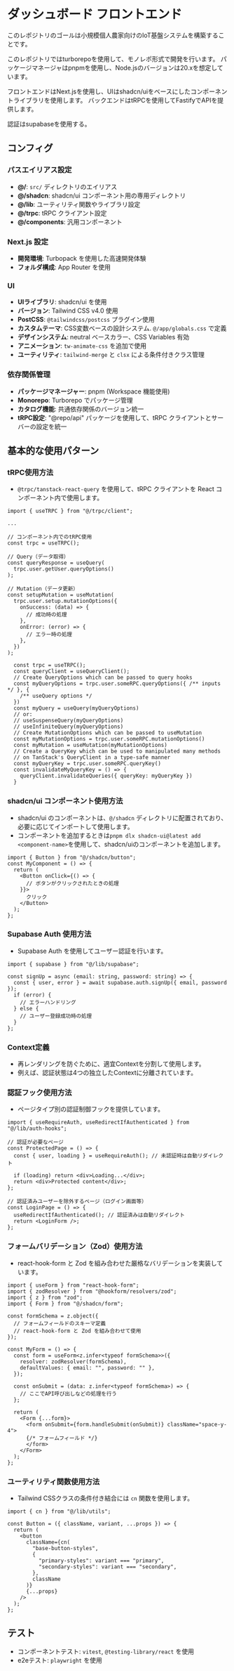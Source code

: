 # ダッシュボード フロントエンド

このレポジトリのゴールは小規模個人農家向けのIoT基盤システムを構築することです。

このレポジトリではturborepoを使用して、モノレポ形式で開発を行います。
パッケージマネージャはpnpmを使用し、Node.jsのバージョンは20.xを想定しています。

フロントエンドはNext.jsを使用し、UIはshadcn/uiをベースにしたコンポーネントライブラリを使用します。
バックエンドはtRPCを使用してFastifyでAPIを提供します。

認証はsupabaseを使用する。

## コンフィグ

### パスエイリアス設定

- **@/**: `src/` ディレクトリのエイリアス
- **@/shadcn**: shadcn/ui コンポーネント用の専用ディレクトリ
- **@/lib**: ユーティリティ関数やライブラリ設定
- **@/trpc**: tRPC クライアント設定
- **@/components**: 汎用コンポーネント

### Next.js 設定

- **開発環境**: Turbopack を使用した高速開発体験
- **フォルダ構成**: App Router を使用

### UI

- **UIライブラリ**: shadcn/ui を使用
- **バージョン**: Tailwind CSS v4.0 使用
- **PostCSS**: `@tailwindcss/postcss` プラグイン使用
- **カスタムテーマ**: CSS変数ベースの設計システム. `@/app/globals.css` で定義
- **デザインシステム**: neutral ベースカラー、CSS Variables 有効
- **アニメーション**: `tw-animate-css` を追加で使用
- **ユーティリティ**: `tailwind-merge` と `clsx` による条件付きクラス管理

### 依存関係管理

- **パッケージマネージャー**: pnpm (Workspace 機能使用)
- **Monorepo**: Turborepo でパッケージ管理
- **カタログ機能**: 共通依存関係のバージョン統一
- **tRPC設定**: "@repo/api" パッケージを使用して、tRPC クライアントとサーバーの設定を統一

## 基本的な使用パターン

### tRPC使用方法

- `@trpc/tanstack-react-query` を使用して、tRPC クライアントを React コンポーネント内で使用します。

```tsx
import { useTRPC } from "@/trpc/client";

...

// コンポーネント内でのtRPC使用
const trpc = useTRPC();

// Query（データ取得）
const queryResponse = useQuery(
  trpc.user.getUser.queryOptions()
);

// Mutation（データ更新）
const setupMutation = useMutation(
  trpc.user.setup.mutationOptions({
    onSuccess: (data) => {
      // 成功時の処理
    },
    onError: (error) => {
      // エラー時の処理
    },
  })
);

  const trpc = useTRPC();
  const queryClient = useQueryClient();
  // Create QueryOptions which can be passed to query hooks
  const myQueryOptions = trpc.user.someRPC.queryOptions({ /** inputs */ }, {
    /** useQuery options */
  })
  const myQuery = useQuery(myQueryOptions)
  // or:
  // useSuspenseQuery(myQueryOptions)
  // useInfiniteQuery(myQueryOptions)
  // Create MutationOptions which can be passed to useMutation
  const myMutationOptions = trpc.user.someRPC.mutationOptions()
  const myMutation = useMutation(myMutationOptions)
  // Create a QueryKey which can be used to manipulated many methods
  // on TanStack's QueryClient in a type-safe manner
  const myQueryKey = trpc.user.someRPC.queryKey()
  const invalidateMyQueryKey = () => {
    queryClient.invalidateQueries({ queryKey: myQueryKey })
  }

```

### shadcn/ui コンポーネント使用方法

- shadcn/ui のコンポーネントは、`@/shadcn` ディレクトリに配置されており、必要に応じてインポートして使用します。
- コンポーネントを追加するときは`pnpm dlx shadcn-ui@latest add <component-name>`を使用して、shadcn/uiのコンポーネントを追加します。

```tsx
import { Button } from "@/shadcn/button";
const MyComponent = () => {
  return (
    <Button onClick={() => {
      // ボタンがクリックされたときの処理
    }}>
      クリック
    </Button>
  );
};
```

### Supabase Auth 使用方法

- Supabase Auth を使用してユーザー認証を行います。

```tsx
import { supabase } from "@/lib/supabase";

const signUp = async (email: string, password: string) => {
  const { user, error } = await supabase.auth.signUp({ email, password });
  if (error) {
    // エラーハンドリング
  } else {
    // ユーザー登録成功時の処理
  }
};
```

### Context定義

- 再レンダリングを防ぐために、適宜Contextを分割して使用します。
- 例えば、認証状態は4つの独立したContextに分離されています。

### 認証フック使用方法

- ページタイプ別の認証制御フックを提供しています。

```tsx
import { useRequireAuth, useRedirectIfAuthenticated } from "@/lib/auth-hooks";

// 認証が必要なページ
const ProtectedPage = () => {
  const { user, loading } = useRequireAuth(); // 未認証時は自動リダイレクト

  if (loading) return <div>Loading...</div>;
  return <div>Protected content</div>;
};

// 認証済みユーザーを除外するページ（ログイン画面等）
const LoginPage = () => {
  useRedirectIfAuthenticated(); // 認証済みは自動リダイレクト
  return <LoginForm />;
};
```

### フォームバリデーション（Zod）使用方法

- react-hook-form と Zod を組み合わせた厳格なバリデーションを実装しています。

```tsx
import { useForm } from "react-hook-form";
import { zodResolver } from "@hookform/resolvers/zod";
import { z } from "zod";
import { Form } from "@/shadcn/form";

const formSchema = z.object({
  // フォームフィールドのスキーマ定義
  // react-hook-form と Zod を組み合わせて使用
});

const MyForm = () => {
  const form = useForm<z.infer<typeof formSchema>>({
    resolver: zodResolver(formSchema),
    defaultValues: { email: "", password: "" },
  });

  const onSubmit = (data: z.infer<typeof formSchema>) => {
    // ここでAPI呼び出しなどの処理を行う
  };

  return (
    <Form {...form}>
      <form onSubmit={form.handleSubmit(onSubmit)} className="space-y-4">
      {/* フォームフィールド */}
      </form>
    </Form>
  );
};
```

### ユーティリティ関数使用方法

- Tailwind CSSクラスの条件付き結合には `cn` 関数を使用します。

```tsx
import { cn } from "@/lib/utils";

const Button = ({ className, variant, ...props }) => {
  return (
    <button
      className={cn(
        "base-button-styles",
        {
          "primary-styles": variant === "primary",
          "secondary-styles": variant === "secondary",
        },
        className
      )}
      {...props}
    />
  );
};
```

## テスト

- コンポーネントテスト: `vitest`, `@testing-library/react` を使用
- e2eテスト: `playwright` を使用
